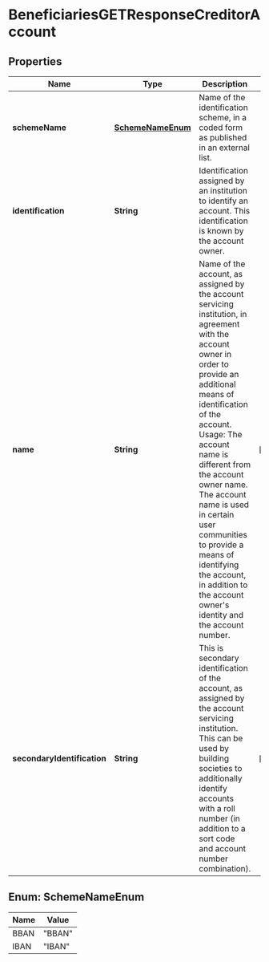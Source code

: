 
# BeneficiariesGETResponseCreditorAccount

## Properties
Name | Type | Description | Notes
------------ | ------------- | ------------- | -------------
**schemeName** | [**SchemeNameEnum**](#SchemeNameEnum) | Name of the identification scheme, in a coded form as published in an external list. | 
**identification** | **String** | Identification assigned by an institution to identify an account. This identification is known by the account owner. | 
**name** | **String** | Name of the account, as assigned by the account servicing institution, in agreement with the account owner in order to provide an additional means of identification of the account. Usage: The account name is different from the account owner name. The account name is used in certain user communities to provide a means of identifying the account, in addition to the account owner&#39;s identity and the account number. |  [optional]
**secondaryIdentification** | **String** | This is secondary identification of the account, as assigned by the account servicing institution.  This can be used by building societies to additionally identify accounts with a roll number (in addition to a sort code and account number combination). |  [optional]


<a name="SchemeNameEnum"></a>
## Enum: SchemeNameEnum
Name | Value
---- | -----
BBAN | &quot;BBAN&quot;
IBAN | &quot;IBAN&quot;



